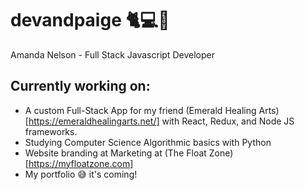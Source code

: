 # devandpaige 🐈💻🌱
Amanda Nelson - Full Stack Javascript Developer
## Currently working on:
* A custom Full-Stack App for my friend (Emerald Healing Arts)[https://emeraldhealingarts.net/] with React, Redux, and Node JS frameworks. 
* Studying Computer Science Algorithmic basics with Python
* Website branding at Marketing at (The Float Zone)[https://myfloatzone.com]
* My portfolio 😅 it's coming!
